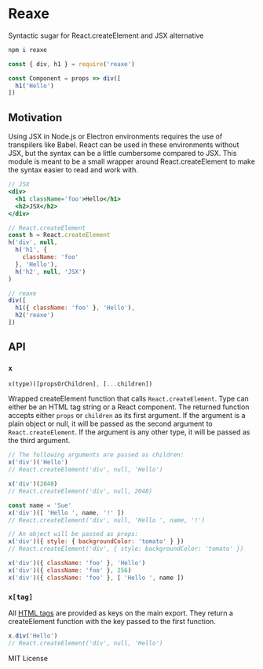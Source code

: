 
# Reaxe

Syntactic sugar for React.createElement and JSX alternative

```sh
npm i reaxe
```


```js
const { div, h1 } = require('reaxe')

const Component = props => div([
  h1('Hello')
])
```


## Motivation

Using JSX in Node.js or Electron environments requires the use of transpilers
like Babel. React can be used in these environments without JSX, but the syntax
can be a little cumbersome compared to JSX. This module is meant to be a small
wrapper around React.createElement to make the syntax easier to read and work with.

```jsx
// JSX
<div>
  <h1 className='foo'>Hello</h1>
  <h2>JSX</h2>
</div>

// React.createElement
const h = React.createElement
h('div', null,
  h('h1', {
    className: 'foo'
  }, 'Hello'),
  h('h2', null, 'JSX')
)

// reaxe
div([
  h1({ className: 'foo' }, 'Hello'),
  h2('reaxe')
])
```


## API

### `x`

```js
x(type)([propsOrChildren], [...children])
```

Wrapped createElement function that calls `React.createElement`.
Type can either be an HTML tag string or a React component.
The returned function accepts either `props` or `children` as its first argument.
If the argument is a plain object or null, it will be passed as the second argument to `React.createElement`.
If the argument is any other type, it will be passed as the third argument.

```js
// The following arguments are passed as children:
x('div')('Hello')
// React.createElement('div', null, 'Hello')

x('div')(2048)
// React.createElement('div', null, 2048)

const name = 'Sue'
x('div')([ 'Hello ', name, '!' ])
// React.createElement('div', null, 'Hello ', name, '!')

// An object will be passed as props:
x('div')({ style: { backgroundColor: 'tomato' } })
// React.createElement('div', { style: backgroundColor: 'tomato' })

x('div')({ className: 'foo' }, 'Hello')
x('div')({ className: 'foo' }, 256)
x('div')({ className: 'foo' }, [ 'Hello ', name ])
```


### `x[tag]`

All [HTML tags](https://www.npmjs.com/package/html-tags) are provided as keys on the main export.
They return a createElement function with the key passed to the first function.

```js
x.div('Hello')
// React.createElement('div', null, 'Hello')
```

MIT License

